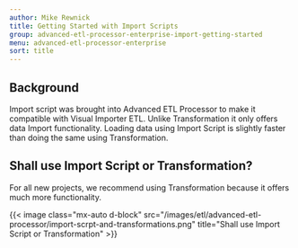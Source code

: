 ```yaml
---
author: Mike Rewnick
title: Getting Started with Import Scripts
group: advanced-etl-processor-enterprise-import-getting-started
menu: advanced-etl-processor-enterprise
sort: title
---
```


## Background

Import script was brought into Advanced ETL Processor to make it compatible with Visual Importer ETL. Unlike Transformation it only offers data Import functionality. Loading data using Import Script is slightly faster than doing the same using Transformation.

## Shall use Import Script or Transformation?

For all new projects, we recommend using Transformation because it offers much more functionality.

{{< image class="mx-auto d-block"  src="/images/etl/advanced-etl-processor/import-scrpt-and-transformations.png" title="Shall use Import Script or Transformation" >}}
